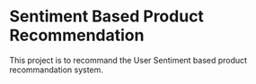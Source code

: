 # Sentiment Based Product Recommendation

This project is to recommand the User Sentiment based product recommandation system.
